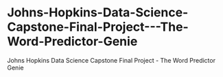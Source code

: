 # Johns-Hopkins-Data-Science-Capstone-Final-Project---The-Word-Predictor-Genie
Johns Hopkins Data Science Capstone Final Project - The Word Predictor Genie

